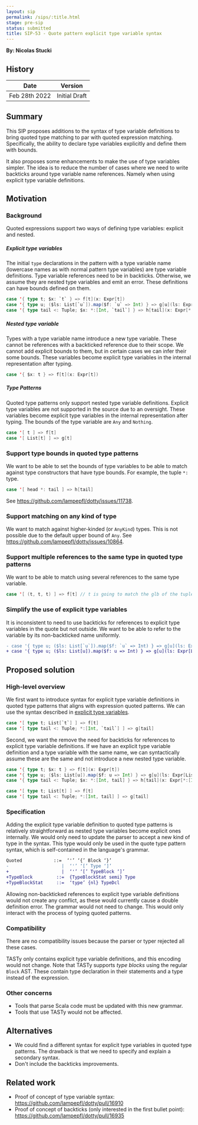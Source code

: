 ```yaml
---
layout: sip
permalink: /sips/:title.html
stage: pre-sip
status: submitted
title: SIP-53 - Quote pattern explicit type variable syntax
---
```


**By: Nicolas Stucki**

## History

| Date          | Version            |
|---------------|--------------------|
| Feb 28th 2022 | Initial Draft      |

## Summary

This SIP proposes additions to the syntax of type variable definitions to bring quoted type matching to par with quoted expression matching.
Specifically, the ability to declare type variables explicitly and define them with bounds.

It also proposes some enhancements to make the use of type variables simpler.
The idea is to reduce the number of cases where we need to write backticks around type variable name references.
Namely when using explicit type variable definitions.

## Motivation

### Background

Quoted expressions support two ways of defining type variables: explicit and nested.

##### Explicit type variables
The initial `type` declarations in the pattern with a type variable name (lowercase names as with normal pattern type variables) are type variable definitions. Type variable references need to be in backticks. Otherwise, we assume they are nested type variables and emit an error. These definitions can have bounds defined on them.
```scala
case '{ type t; $x: `t` } => f[t](x: Expr[t])
case '{ type u; ($ls: List[`u`]).map($f: `u` => Int) } => g[u](ls: Expr[List[u]], f: Expr[u => Int])
case '{ type tail <: Tuple; $x: *:[Int, `tail`] } => h[tail](x: Expr[*:[Int, tail])
```

##### Nested type variable
Types with a type variable name introduce a new type variable. These cannot be references with a backticked reference due to their scope. We cannot add explicit bounds to them, but in certain cases we can infer their some bounds. These variables become explicit type variables in the internal representation after typing.
```scala
case '{ $x: t } => f[t](x: Expr[t])
```


##### Type Patterns
Quoted type patterns only support nested type variable definitions. Explicit type variables are not supported in the source due to an oversight. These variables become explicit type variables in the internal representation after typing. The bounds of the type variable are `Any` and `Nothing`.
```scala
case '[ t ] => f[t]
case '[ List[t] ] => g[t]
```

### Support type bounds in quoted type patterns

We want to be able to set the bounds of type variables to be able to match against type constructors that have type bounds. For example, the tuple `*:` type.
```scala
case '[ head *: tail ] => h[tail]
```
See https://github.com/lampepfl/dotty/issues/11738.

### Support matching on any kind of type
We want to match against higher-kinded (or `AnyKind`) types. This is not possible due to the default upper bound of `Any`.
See https://github.com/lampepfl/dotty/issues/10864.

### Support multiple references to the same type in quoted type patterns
We want to be able to match using several references to the same type variable.
```scala
case '[ (t, t, t) ] => f[t] // t is going to match the glb of the tuple T1, T2, T3
```

### Simplify the use of explicit type variables
It is inconsistent to need to use backticks for references to explicit type variables in the quote but not outside.
We want to be able to refer to the variable by its non-backticked name uniformly.
```diff
- case '{ type u; ($ls: List[`u`]).map($f: `u` => Int) } => g[u](ls: Expr[List[u]], f: Expr[u => Int])
+ case '{ type u; ($ls: List[u]).map($f: u => Int) } => g[u](ls: Expr[List[u]], f: Expr[u => Int])
```

## Proposed solution

### High-level overview

We first want to introduce syntax for explicit type variable definitions in quoted type patterns that aligns with expression quoted patterns. We can use the syntax described in [explicit type variables](Explicit-type-variables).

```scala
case '[ type t; List[`t`] ] => f[t]
case '[ type tail <: Tuple; *:[Int, `tail`] ] => g[tail]
```

Second, we want the remove the need for backticks for references to explicit type variable definitions. If we have an explicit type variable definition and a type variable with the same name, we can syntactically assume these are the same and not introduce a new nested type variable.
```scala
case '{ type t; $x: t } => f[t](x: Expr[t])
case '{ type u; ($ls: List[u]).map($f: u => Int) } => g[u](ls: Expr[List[u]], f: Expr[u => Int])
case '{ type tail <: Tuple; $x: *:[Int, tail] } => h[tail](x: Expr[*:[Int, tail])
```
```scala
case '[ type t; List[t] ] => f[t]
case '[ type tail <: Tuple; *:[Int, tail] ] => g[tail]
```

### Specification

Adding the explicit type variable definition to quoted type patterns is relatively straightforward as nested type variables become explicit ones internally. We would only need to update the parser to accept a new kind of type in the syntax. This type would only be used in the quote type pattern syntax, which is self-contained in the language's grammar.

```diff
Quoted            ::=  ‘'’ ‘{’ Block ‘}’
-                    |  ‘'’ ‘[’ Type ‘]’
+                    |  ‘'’ ‘[’ TypeBlock ‘]’
+TypeBlock         ::=  {TypeBlockStat semi} Type
+TypeBlockStat     ::=  ‘type’ {nl} TypeDcl
```

Allowing non-backticked references to explicit type variable definitions would not create any conflict, as these would currently cause a double definition error. The grammar would not need to change. This would only interact with the process of typing quoted patterns.

### Compatibility

There are no compatibility issues because the parser or typer rejected all these cases.

TASTy only contains explicit type variable definitions, and this encoding would not change. Note that TASTy supports _type blocks_ using the regular `Block` AST. These contain type declaration in their statements and a type instead of the expression.

### Other concerns

* Tools that parse Scala code must be updated with this new grammar.
* Tools that use TASTy would not be affected.

<!-- ### Open questions -->

## Alternatives

* We could find a different syntax for explicit type variables in quoted type patterns. The drawback is that we need to specify and explain a secondary syntax.
* Don't include the backticks improvements.

## Related work

* Proof of concept of type variable syntax: https://github.com/lampepfl/dotty/pull/16910
* Proof of concept of backticks (only interested in the first bullet point): https://github.com/lampepfl/dotty/pull/16935

<!-- ## FAQ -->
